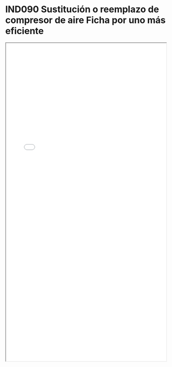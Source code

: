 # IND090  Sustitución o reemplazo de compresor de aire Ficha por uno más eficiente

<iframe src="../IND090  Sustitución o reemplazo de compresor de aire Ficha por uno más eficiente.pdf" width="100%" height="1000px"></iframe>
